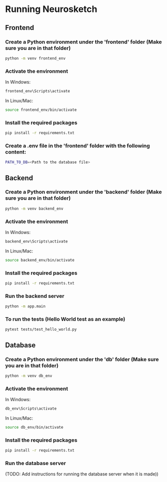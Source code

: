 # Running Neurosketch

## Frontend

### Create a Python environment under the 'frontend' folder (Make sure you are in that folder)

```bash
python -m venv frontend_env
```

### Activate the environment

In Windows:

```bash
frontend_env\Scripts\activate
```

In Linux/Mac:

```bash
source frontend_env/bin/activate
```

### Install the required packages

```bash
pip install -r requirements.txt
```

### Create a .env file in the 'frontend' folder with the following content:

```bash
PATH_TO_DB=<Path to the database file>
````


## Backend

### Create a Python environment under the 'backend' folder (Make sure you are in that folder)

```bash 
python -m venv backend_env
```

### Activate the environment

In Windows:

```bash
backend_env\Scripts\activate
```

In Linux/Mac:

```bash
source backend_env/bin/activate
```

### Install the required packages

```bash
pip install -r requirements.txt
```

### Run the backend server

```bash
python -m app.main
```

### To run the tests (Hello World test as an example)

```bash
pytest tests/test_hello_world.py
```


## Database

### Create a Python environment under the 'db' folder (Make sure you are in that folder)

```bash
python -m venv db_env
```

### Activate the environment

In Windows:

```bash
db_env\Scripts\activate
```

In Linux/Mac:

```bash
source db_env/bin/activate
```

### Install the required packages

```bash
pip install -r requirements.txt
```

### Run the database server

(TODO: Add instructions for running the database server when it is made))

